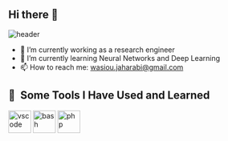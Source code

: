 ## Hi there 👋

![header](https://capsule-render.vercel.app/api?text=Hi%20There&animation=fadeIn&fontColor=00000)

- 🔭 I’m currently working as a research engineer
- 🌱 I’m currently learning Neural Networks and Deep Learning
- 📫 How to reach me: wasiou.jaharabi@gmail.com

<h2> 🚀 &nbsp;Some Tools I Have Used and Learned</h2>
<p align="left">
<img src="https://cdn.jsdelivr.net/gh/devicons/devicon/icons/vscode/vscode-original.svg" alt="vscode" width="45" height="45"/>
<img src="https://cdn.jsdelivr.net/gh/devicons/devicon/icons/bash/bash-original.svg" alt="bash" width="45" height="45"/>
<img src="https://cdn.jsdelivr.net/gh/devicons/devicon/icons/php/php-original.svg" alt="php" width="45" height="45"/>
</p>
